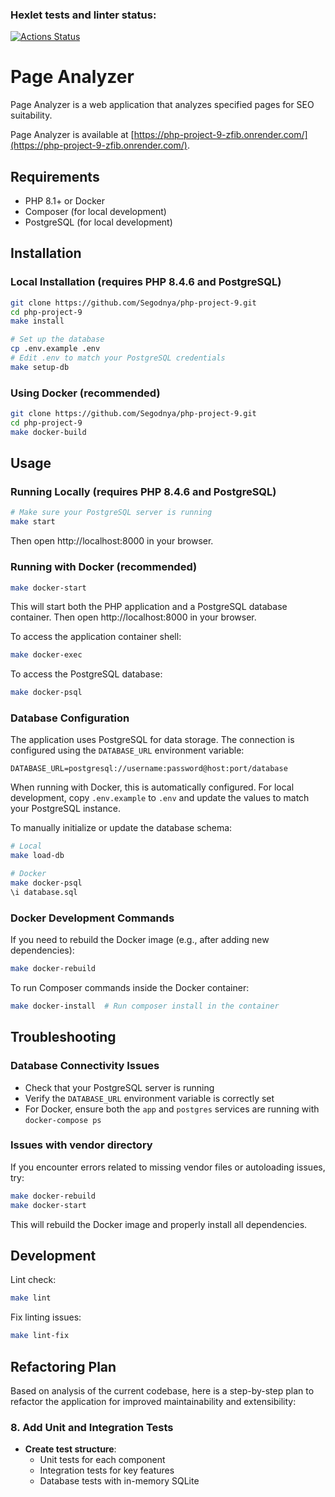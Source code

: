 ### Hexlet tests and linter status:
[![Actions Status](https://github.com/Segodnya/php-project-9/actions/workflows/hexlet-check.yml/badge.svg)](https://github.com/Segodnya/php-project-9/actions)

# Page Analyzer

Page Analyzer is a web application that analyzes specified pages for SEO suitability.

Page Analyzer is available at [https://php-project-9-zfib.onrender.com/](https://php-project-9-zfib.onrender.com/).

## Requirements

* PHP 8.1+ or Docker
* Composer (for local development)
* PostgreSQL (for local development)

## Installation

### Local Installation (requires PHP 8.4.6 and PostgreSQL)

```bash
git clone https://github.com/Segodnya/php-project-9.git
cd php-project-9
make install

# Set up the database
cp .env.example .env
# Edit .env to match your PostgreSQL credentials
make setup-db
```

### Using Docker (recommended)

```bash
git clone https://github.com/Segodnya/php-project-9.git
cd php-project-9
make docker-build
```

## Usage

### Running Locally (requires PHP 8.4.6 and PostgreSQL)

```bash
# Make sure your PostgreSQL server is running
make start
```

Then open http://localhost:8000 in your browser.

### Running with Docker (recommended)

```bash
make docker-start
```

This will start both the PHP application and a PostgreSQL database container.
Then open http://localhost:8000 in your browser.

To access the application container shell:

```bash
make docker-exec
```

To access the PostgreSQL database:

```bash
make docker-psql
```

### Database Configuration

The application uses PostgreSQL for data storage. The connection is configured using the `DATABASE_URL` environment variable:

```
DATABASE_URL=postgresql://username:password@host:port/database
```

When running with Docker, this is automatically configured. For local development, copy `.env.example` to `.env` and update the values to match your PostgreSQL instance.

To manually initialize or update the database schema:

```bash
# Local
make load-db

# Docker
make docker-psql
\i database.sql
```

### Docker Development Commands

If you need to rebuild the Docker image (e.g., after adding new dependencies):

```bash
make docker-rebuild
```

To run Composer commands inside the Docker container:

```bash
make docker-install  # Run composer install in the container
```

## Troubleshooting

### Database Connectivity Issues

- Check that your PostgreSQL server is running
- Verify the `DATABASE_URL` environment variable is correctly set
- For Docker, ensure both the `app` and `postgres` services are running with `docker-compose ps`

### Issues with vendor directory

If you encounter errors related to missing vendor files or autoloading issues, try:

```bash
make docker-rebuild
make docker-start
```

This will rebuild the Docker image and properly install all dependencies.

## Development

Lint check:

```bash
make lint
```

Fix linting issues:

```bash
make lint-fix
```

## Refactoring Plan

Based on analysis of the current codebase, here is a step-by-step plan to refactor the application for improved maintainability and extensibility:

### 8. Add Unit and Integration Tests

- **Create test structure**:
  - Unit tests for each component
  - Integration tests for key features
  - Database tests with in-memory SQLite
